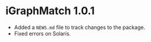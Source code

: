 # iGraphMatch 1.0.1

* Added a `NEWS.md` file to track changes to the package.
* Fixed errors on Solaris.

